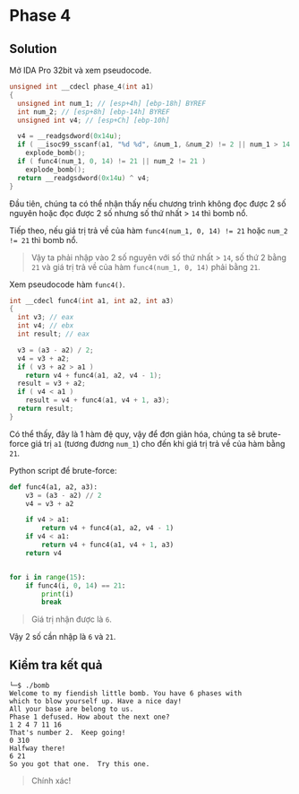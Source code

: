 # Phase 4
## Solution
Mở IDA Pro 32bit và xem pseudocode.  
```c
unsigned int __cdecl phase_4(int a1)
{
  unsigned int num_1; // [esp+4h] [ebp-18h] BYREF
  int num_2; // [esp+8h] [ebp-14h] BYREF
  unsigned int v4; // [esp+Ch] [ebp-10h]

  v4 = __readgsdword(0x14u);
  if ( __isoc99_sscanf(a1, "%d %d", &num_1, &num_2) != 2 || num_1 > 14 )
    explode_bomb();
  if ( func4(num_1, 0, 14) != 21 || num_2 != 21 )
    explode_bomb();
  return __readgsdword(0x14u) ^ v4;
}
```  

Đầu tiên, chúng ta có thể nhận thấy nếu chương trình không đọc được 2 số nguyên hoặc đọc được 2 số nhưng số thứ nhất > `14` thì bomb nổ.  

Tiếp theo, nếu giá trị trả về của hàm `func4(num_1, 0, 14) != 21` hoặc `num_2 != 21` thì bomb nổ.  
> Vậy ta phải nhập vào 2 số nguyên với số thứ nhất > `14`, số thứ 2 bằng `21` và giá trị trả về của hàm `func4(num_1, 0, 14)` phải bằng `21`.  

Xem pseudocode hàm `func4()`.  

```c
int __cdecl func4(int a1, int a2, int a3)
{
  int v3; // eax
  int v4; // ebx
  int result; // eax

  v3 = (a3 - a2) / 2;
  v4 = v3 + a2;
  if ( v3 + a2 > a1 )
    return v4 + func4(a1, a2, v4 - 1);
  result = v3 + a2;
  if ( v4 < a1 )
    result = v4 + func4(a1, v4 + 1, a3);
  return result;
}
```  

Có thể thấy, đây là 1 hàm đệ quy, vậy để đơn giản hóa, chúng ta sẽ brute-force giá trị `a1` (tương đương `num_1`) cho đến khi giá trị trả về của hàm bằng `21`.  

Python script để brute-force:  
```python
def func4(a1, a2, a3):
    v3 = (a3 - a2) // 2
    v4 = v3 + a2

    if v4 > a1:
        return v4 + func4(a1, a2, v4 - 1)
    if v4 < a1:
        return v4 + func4(a1, v4 + 1, a3)
    return v4


for i in range(15):
    if func4(i, 0, 14) == 21:
        print(i)
        break
```  
> Giá trị nhận được là `6`.  

Vậy 2 số cần nhập là `6` và `21`.  

## Kiểm tra kết quả
```
└─$ ./bomb
Welcome to my fiendish little bomb. You have 6 phases with
which to blow yourself up. Have a nice day!
All your base are belong to us.
Phase 1 defused. How about the next one?
1 2 4 7 11 16
That's number 2.  Keep going!
0 310
Halfway there!
6 21
So you got that one.  Try this one.
```
> Chính xác!

